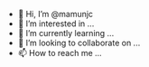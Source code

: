 - 👋 Hi, I’m @mamunjc
- 👀 I’m interested in ...
- 🌱 I’m currently learning ...
- 💞️ I’m looking to collaborate on ...
- 📫 How to reach me ...

<!---
mamunjc/mamunjc is a ✨ special ✨ repository because its `README.md` (this file) appears on your GitHub profile.
You can click the Preview link to take a look at your changes.
--->
